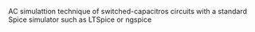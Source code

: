 AC simulattion technique of switched-capacitros circuits with a standard Spice simulator such as LTSpice or ngspice


